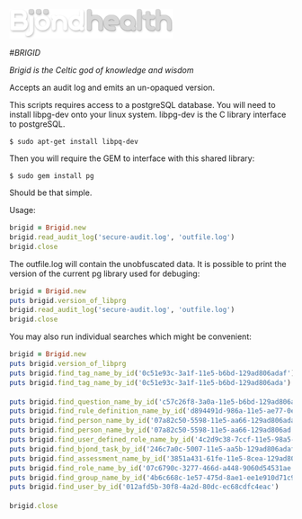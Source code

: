 ![alt text](https://github.com/Bjond/rbrigid/blob/master/images/bjondhealthlogo-whitegrey.png "Bjönd Inc.")

#*BRIGID*

_Brigid is the Celtic god of knowledge and wisdom_

Accepts an audit log and emits an un-opaqued version.

This scripts requires access to a postgreSQL database. You will need to install libpg-dev
onto your linux system. libpg-dev is the C library interface to postgreSQL.

```shell
$ sudo apt-get install libpq-dev
```

Then you will require the GEM to interface with this shared library:

```shell
$ sudo gem install pg
```

Should be that simple. 


Usage: 

```ruby
brigid = Brigid.new
brigid.read_audit_log('secure-audit.log', 'outfile.log')
brigid.close
```

The outfile.log will contain the unobfuscated data. It is possible to print the version of the current pg library
used for debuging:

```ruby
brigid = Brigid.new
puts brigid.version_of_libprg
brigid.read_audit_log('secure-audit.log', 'outfile.log')
brigid.close
```

You may also run individual searches which might be convenient:

```ruby
brigid = Brigid.new
puts brigid.version_of_libprg
puts brigid.find_tag_name_by_id('0c51e93c-3a1f-11e5-b6bd-129ad806adaf')
puts brigid.find_tag_name_by_id('0c51e93c-3a1f-11e5-b6bd-129ad806ada').nil?

puts brigid.find_question_name_by_id('c57c26f8-3a0a-11e5-b6bd-129ad806adaf')
puts brigid.find_rule_definition_name_by_id('d894491d-986a-11e5-ae77-0eb49f101791')
puts brigid.find_person_name_by_id('07a82c50-5598-11e5-aa66-129ad806adaf')
puts brigid.find_person_name_by_id('07a82c50-5598-11e5-aa66-129ad806ad').nil?
puts brigid.find_user_defined_role_name_by_id('4c2d9c38-7ccf-11e5-98a5-0ebd4f99f70f')
puts brigid.find_bjond_task_by_id('246c7a0c-5007-11e5-aa5b-129ad806adaf')
puts brigid.find_assessment_name_by_id('3851a431-61fe-11e5-8cea-129ad806adaf')
puts brigid.find_role_name_by_id('07c6790c-3277-466d-a448-9060d54531ae')
puts brigid.find_group_name_by_id('4b6c668c-1e57-475d-8ae1-ee1e910d71c9')
puts brigid.find_user_by_id('012afd5b-30f8-4a2d-80dc-ec68cdfc4eac')

brigid.close
```





